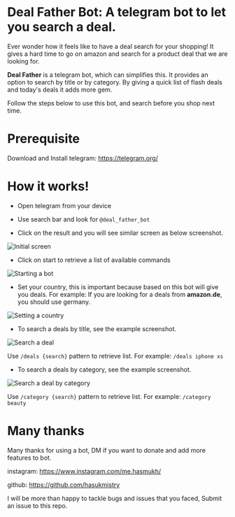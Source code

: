# Deal Father Bot: A telegram bot to let you search a deal.
Ever wonder how it feels like to have a deal search for your shopping! It gives a hard time to go on amazon and search for a product deal that we are looking for.

**Deal Father** is a telegram bot, which can simplifies this. It provides an option to search by title or by category. By giving a quick list of flash deals and today's deals it adds more gem.

Follow the steps below to use this bot, and search before you shop next time.

# Prerequisite

Download and Install telegram: https://telegram.org/

# How it works!

- Open telegram from your device

- Use search bar and look for ```@deal_father_bot```

- Click on the result and you will see similar screen as below screenshot.

![Initial screen](./assets/IMG_1029.jpg "Initial screen")

- Click on start to retrieve a list of available commands

![Starting a bot](./assets/IMG_1030.jpg "Starting a bot")

- Set your country, this is important because based on this bot will give you deals. For example: If you are looking for a deals from **amazon.de**, you should use germany.

![Setting a country](./assets/IMG_1031.jpg "Setting a country")

- To search a deals by title, see the example screenshot.

![Search a deal](./assets/IMG_1032.jpg "Search a deal")

Use ```/deals {search}``` pattern to retrieve list. For example: ```/deals iphone xs```

- To search a deals by category, see the example screenshot.

![Search a deal by category](./assets/IMG_1033.jpg "Search a deal by category")

Use ```/category {search}``` pattern to retrieve list. For example: ```/category beauty```

# Many thanks

Many thanks for using a bot, DM if you want to donate and  add more features to bot.

instagram: https://www.instagram.com/me.hasmukh/

github: https://github.com/hasukmistry

I will be more than happy to tackle bugs and issues that you faced, Submit an issue to this repo.